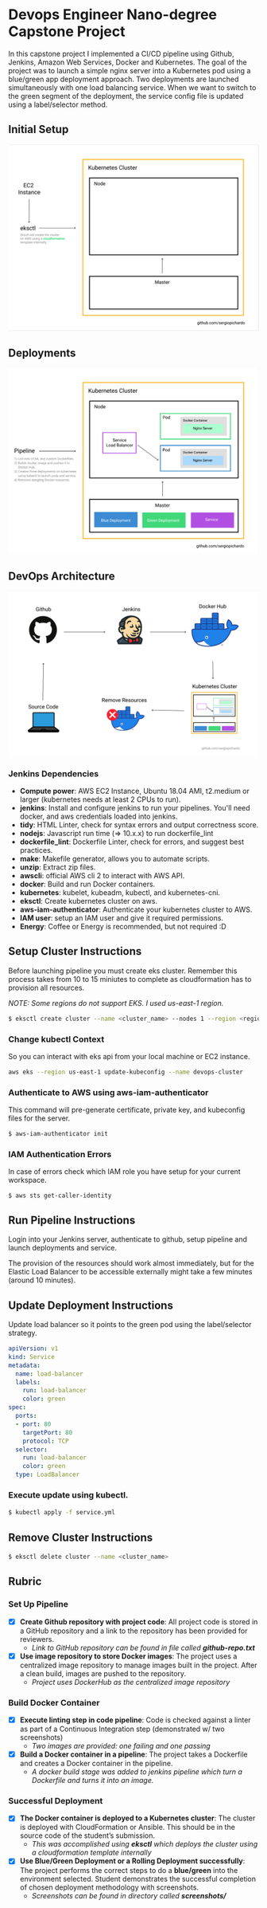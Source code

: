 # Devops Engineer Nano-degree Capstone Project

In this capstone project I implemented a CI/CD pipeline using Github, Jenkins, Amazon Web Services, Docker and Kubernetes. The goal of the project was to launch a simple nginx server into a Kubernetes pod using a blue/green app deployment approach. Two deployments are launched simultaneously with one load balancing service. When we want to switch to the green segment of the deployment, the service config file is updated using a label/selector method. 

## Initial Setup
![alt Project Pipeline](https://github.com/sergiopichardo/devops-capstone/blob/master/diagrams/initial-setup.png)


## Deployments
![alt Project Initial](https://github.com/sergiopichardo/devops-capstone/blob/master/diagrams/deployments.png)


## DevOps Architecture
![alt Project Pipeline](https://github.com/sergiopichardo/devops-capstone/blob/master/diagrams/pipeline.png)


<!-- Add dependencies needed to be installed -->
### Jenkins Dependencies 
- **Compute power**: AWS EC2 Instance, Ubuntu 18.04 AMI, t2.medium or larger (kubernetes needs at least 2 CPUs to run).
- **jenkins**: Install and configure jenkins to run your pipelines. You'll need docker, and aws credentials loaded into jenkins.
- **tidy**: HTML Linter, check for syntax errors and output correctness score.
- **nodejs**: Javascript run time (=> 10.x.x) to run dockerfile_lint
- **dockerfile_lint**: Dockerfile Linter, check for errors, and suggest best practices.
- **make**: Makefile generator, allows you to automate scripts.
- **unzip**: Extract zip files.
- **awscli**: official AWS cli 2 to interact with AWS API. 
- **docker**: Build and run Docker containers.
- **kubernetes**: kubelet, kubeadm, kubectl, and kubernetes-cni.
- **eksctl**: Create kubernetes cluster on aws.
- **aws-iam-authenticator**: Authenticate your kubernetes cluster to AWS.
- **IAM user**: setup an IAM user and give it required permissions. 
- **Energy**: Coffee or Energy is recommended, but not required :D


## Setup Cluster Instructions 
<!-- Creating Cluster with eksctl -->
Before launching pipeline you must create eks cluster. Remember this process takes from 10 to 15 miniutes to complete as cloudformation has to provision all resources.

*NOTE: Some regions do not support EKS. I used us-east-1 region.*

```sh
$ eksctl create cluster --name <cluster_name> --nodes 1 --region <region>
```


### Change kubectl Context 
So you can interact with eks api from your local machine or EC2 instance.
```sh
aws eks --region us-east-1 update-kubeconfig --name devops-cluster
```


### Authenticate to AWS using aws-iam-authenticator
This command will pre-generate certificate, private key, and kubeconfig files for the server.
```sh
$ aws-iam-authenticator init
```


### IAM Authentication Errors
In case of errors check which IAM role you have setup for your current workspace. 
```
$ aws sts get-caller-identity
```


## Run Pipeline Instructions
<!-- Explain how to run pipeline -->
Login into your Jenkins server, authenticate to github, setup pipeline and 
launch deployments and service. 

The provision of the resources should work almost immediately, but for the Elastic Load Balancer to be accessible externally might take a few minutes (around 10 minutes).

## Update Deployment Instructions
Update load balancer so it points to the green pod using the label/selector strategy.
```yml
apiVersion: v1
kind: Service
metadata:
  name: load-balancer
  labels:
    run: load-balancer
    color: green
spec:
  ports:
  - port: 80
    targetPort: 80
    protocol: TCP
  selector:
    run: load-balancer
    color: green
  type: LoadBalancer
```


### Execute update using kubectl.
```sh
$ kubectl apply -f service.yml
```

## Remove Cluster Instructions 
<!-- Display command needed -->
```sh
$ eksctl delete cluster --name <cluster_name>
```


## Rubric 
<!-- NOTE: Remember to explain that eksctl creates cloudformation script -->

### Set Up Pipeline 
- [x] **Create Github repository with project code**: All project code is stored in a GitHub repository and a link to the repository has been provided for reviewers.
    - *Link to GitHub repository can be found in file called **github-repo.txt***
- [x] **Use image repository to store Docker images**: The project uses a centralized image repository to manage images built in the project. After a clean build, images are pushed to the repository.
    - *Project uses DockerHub as the centralized image repository*
### Build Docker Container 
- [x] **Execute linting step in code pipeline**: Code is checked against a linter as part of a Continuous Integration step (demonstrated w/ two screenshots)
    - *Two images are provided: one failing and one passing*
- [x] **Build a Docker container in a pipeline**: The project takes a Dockerfile and creates a Docker container in the pipeline.
    - *A docker build stage was added to jenkins pipeline which turn a Dockerfile and turns it into an image.*

### Successful Deployment
- [x] **The Docker container is deployed to a Kubernetes cluster**: The cluster is deployed with CloudFormation or Ansible. This should be in the source code of the student’s submission.
    - *This was accomplished using **eksctl** which deploys the cluster using a cloudformation template internally*
- [x] **Use Blue/Green Deployment or a Rolling Deployment successfully**: The project performs the correct steps to do a **blue/green** into the environment selected. Student demonstrates the successful completion of chosen deployment methodology with screenshots.
    - *Screenshots can be found in directory called **screenshots/***

